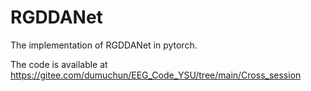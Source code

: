 # RGDDANet
The implementation of RGDDANet in pytorch. 

The code is available at https://gitee.com/dumuchun/EEG_Code_YSU/tree/main/Cross_session
